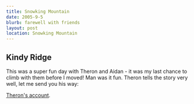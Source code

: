 ```yaml
--- 
title: Snowking Mountain
date: 2005-9-5
blurb: farewell with friends
layout: post 
location: Snowking Mountain
--- 
```


<h2>Kindy Ridge</h2>


This was a super fun day with Theron and Aidan - it was my last chance to climb with them
before I moved! Man was it fun. Theron tells the story very well, let me send you his way:


<a href="http://www.theronwelch.com/mountains/pnw/north/snowking/">Theron's account</a>.

